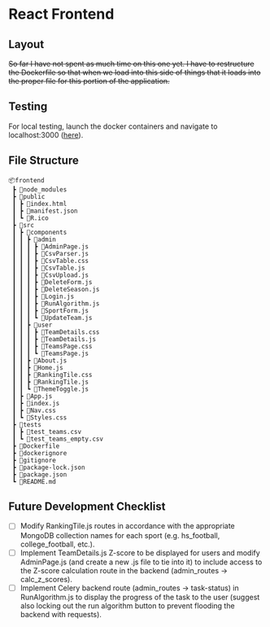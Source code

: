 # React Frontend

## Layout
~~So far I have not spent as much time on this one yet. I have to restructure the Dockerfile so that when we load into this side of things that it loads into the proper file for this portion of the application.~~ 

## Testing
For local testing, launch the docker containers and navigate to localhost:3000 ([here](http://localhost:3000/)).

## File Structure
```
📦frontend
 ┣ 📂node_modules
 ┣ 📂public
 ┃ ┣ 📜index.html
 ┃ ┣ 📜manifest.json
 ┃ ┗ 📜R.ico
 ┣ 📂src
 ┃ ┣ 📂components
 ┃ ┃ ┣ 📂admin
 ┃ ┃ ┃ ┣ 📜AdminPage.js
 ┃ ┃ ┃ ┣ 📜CsvParser.js
 ┃ ┃ ┃ ┣ 📜CsvTable.css
 ┃ ┃ ┃ ┣ 📜CsvTable.js
 ┃ ┃ ┃ ┣ 📜CsvUpload.js
 ┃ ┃ ┃ ┣ 📜DeleteForm.js
 ┃ ┃ ┃ ┣ 📜DeleteSeason.js
 ┃ ┃ ┃ ┣ 📜Login.js
 ┃ ┃ ┃ ┣ 📜RunAlgorithm.js
 ┃ ┃ ┃ ┣ 📜SportForm.js
 ┃ ┃ ┃ ┗ 📜UpdateTeam.js
 ┃ ┃ ┣ 📂user
 ┃ ┃ ┃ ┣ 📜TeamDetails.css
 ┃ ┃ ┃ ┣ 📜TeamDetails.js
 ┃ ┃ ┃ ┣ 📜TeamsPage.css
 ┃ ┃ ┃ ┗ 📜TeamsPage.js
 ┃ ┃ ┣ 📜About.js
 ┃ ┃ ┣ 📜Home.js
 ┃ ┃ ┣ 📜RankingTile.css
 ┃ ┃ ┣ 📜RankingTile.js
 ┃ ┃ ┗ 📜ThemeToggle.js
 ┃ ┣ 📜App.js
 ┃ ┣ 📜index.js
 ┃ ┣ 📜Nav.css
 ┃ ┗ 📜Styles.css
 ┣ 📂tests
 ┃ ┣ 📜test_teams.csv
 ┃ ┗ 📜test_teams_empty.csv
 ┣ 📜Dockerfile
 ┣ 📜dockerignore
 ┣ 📜gitignore
 ┣ 📜package-lock.json
 ┣ 📜package.json
 ┗ 📜README.md
```

## Future Development Checklist
- [ ] Modify RankingTile.js routes in accordance with the appropriate MongoDB collection names for each sport (e.g. hs_football, college_football, etc.).
- [ ] Implement TeamDetails.js Z-score to be displayed for users and modify AdminPage.js (and create a new .js file to tie into it) to include access to the Z-score calculation route in the backend (admin_routes -> calc_z_scores).
- [ ] Implement Celery backend route (admin_routes -> task-status) in RunAlgorithm.js to display the progress of the task to the user (suggest also locking out the run algorithm button to prevent flooding the backend with requests).

